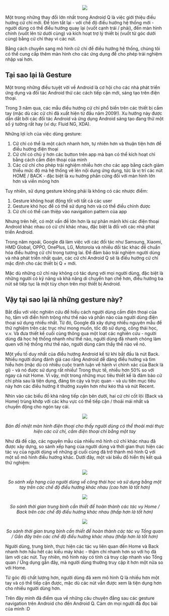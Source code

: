 <div align="center">
    
![](https://images.viblo.asia/ee365aeb-246d-4b9c-8837-db97d8413936.gif)
    
</div>

Một trong những thay đổi lớn nhất trong Android Q là việc giới thiệu điều hướng cử chỉ mới. Để tóm tắt lại - với chế độ điều hướng hệ thống mới - người dùng có thể điều hướng quay lại (vuốt cạnh trái / phải), đến màn hình chính (vuốt lên từ dưới cùng) và kích hoạt trợ lý thiết bị (vuốt từ góc dưới cùng) bằng cử chỉ thay vì các nút.

Bằng cách chuyển sang mô hình cử chỉ để điều hướng hệ thống, chúng tôi có thể cung cấp thêm màn hình cho các ứng dụng để cho phép trải nghiệm nhập vai hơn.

## Tại sao lại là Gesture

Một trong những điều tuyệt vời về Android là cơ hội cho các nhà phát triển ứng dụng và đối tác Android thử các cách tiếp cận mới, sáng tạo trên điện thoại.

Trong 3 năm qua, các mẫu điều hướng cử chỉ phổ biến trên các thiết bị cầm tay (mặc dù các cử chỉ đã xuất hiện từ đầu năm 2009!). Xu hướng này được dẫn dắt bởi các đối tác Android và ứng dụng Android sáng tạo đang thử một số ý tưởng rất hay (ví dụ: Fluid NG, XDA).

Những lợi ích của việc dùng gesture:

1. Cử chỉ có thể là một cách nhanh hơn, tự nhiên hơn và thuận tiện hơn để điều hướng điện thoại
2. Cử chỉ có chủ ý hơn các button trên app mà bạn có thể kích hoạt chỉ bằng cách cầm điện thoại của mình
3. Các cử chỉ cho phép trải nghiệm nhiều hơn cho các app bằng cách giảm thiểu mức độ mà hệ thống vẽ lên nội dung ứng dụng, tức là vị trí các nút HOME / BACK - đặc biệt là xu hướng phần cứng đối với màn hình lớn hơn và viền mỏng hơn

Tuy nhiên, sử dụng gesture không phải là không có các nhược điểm:

1. Gesture không hoạt động tốt với tất cả các user
2. Gesture khó học để có thể sử dụng hơn và có thể điều chỉnh được
3. Cử chỉ có thể can thiệp vào navigation pattern của app

Nhưng trên hết, có một vấn đề lớn hơn là sự phân mảnh khi các điện thoại Android khác nhau có cử chỉ khác nhau, đặc biệt là đối với các nhà phát triển Android.

Trong năm ngoái, Google đã làm việc với các đối tác như Samsung, Xiaomi, HMD Global, OPPO, OnePlus, LG, Motorola và nhiều đối tác khác để chuẩn hóa điều hướng cử chỉ trong tương lai. Để đảm bảo trải nghiệm người dùng và nhà phát triển nhất quán, các cử chỉ Android Q sẽ là điều hướng cử chỉ mặc định cho các thiết bị Q + mới.

Mặc dù những cử chỉ này không có tác dụng với mọi người dùng, đặc biệt là những người có kỹ năng và khả năng di chuyển hạn chế hơn, điều hướng ba nút sẽ tiếp tục là một tùy chọn trên mọi thiết bị Android.

## Vậy tại sao lại là những gesture này?

Bắt đầu với việc nghiên cứu để hiểu cách người dùng cầm điện thoại của họ, tầm với điển hình trông như thế nào và phần nào của người dùng điện thoại sử dụng nhiều nhất. Từ đó, Google đã xây dựng nhiều nguyên mẫu để thử nghiệm trên các trục như mong muốn, tốc độ sử dụng, công thái học, v.v. Và đưa thiết kế cuối cùng thông qua một loạt các nghiên cứu - người dùng đã học hệ thống nhanh như thế nào, người dùng đã nhanh chóng làm quen với hệ thống như thế nào, người dùng cảm thấy thế nào về nó.

Một yếu tố duy nhất của điều hướng Android kể từ khi bắt đầu là nút Back. Nhiều người dùng đánh giá cao rằng Android dễ dàng điều hướng và tìm hiểu hơn (mặc dù có nhiều cuộc tranh luận về hành vi chính xác của Back là gì) - và nó được sử dụng rất nhiều! Trong thực tế, nhiều hơn 50% so với ngay cả nút Home. Vì vậy, một trong những mục tiêu thiết kế là đảm bảo cử chỉ phía sau là tiện dụng, đáng tin cậy và trực quan - và ưu tiên mục tiêu này hơn các điều hướng ít thường xuyên hơn như kéo thả và nút Recent.

Nhìn vào các biểu đồ khả năng tiếp cận bên dưới, hai cử chỉ cốt lõi (Back và Home) trùng khớp với các khu vực có thể tiếp cận / thoải mái nhất và chuyển động cho ngón tay cái.

<div align="center">
    
![](https://images.viblo.asia/5ea9d24c-8bd5-4a31-b0b0-acfe65bb7ec1.png)
    
  *Bản đồ nhiệt màn hình điện thoại cho thấy người dùng có thể thoải mái thực hiện các cử chỉ, cầm điện thoại chỉ bằng một tay*
    
</div>

Như đã đề cập, các nguyên mẫu của nhiều mô hình cử chỉ khác nhau đã được xây dựng, so sánh xếp hạng của người dùng và thời gian thực hiện các tác vụ của người dùng về những gì cuối cùng đã trở thành mô hình Q với một số mô hình điều hướng khác. Dưới đây, một vài biểu đồ hiển thị kết quả thử nghiệm:

<div align="center">
    
![](https://images.viblo.asia/924e7a2f-6a29-4b41-9256-0198e6ce5a88.png)
    
  *So sánh xếp hạng của người dùng về công thái học và sử dụng bằng một tay trên các chế độ điều hướng khác nhau (cao hơn là tốt hơn)*
    
</div>

<div align="center">
    
![](https://images.viblo.asia/7464c2ab-a937-40dc-8a0a-33a66a04288f.png)
    
 *So sánh thời gian trung bình cần thiết để hoàn thành các tác vụ Home / Back trên các chế độ điều hướng khác nhau (thấp hơn là tốt hơn)*
    
</div>

<div align="center">
    
![](https://images.viblo.asia/6576e472-5cb2-454d-a589-f5753793138d.png)
    
  *So sánh thời gian trung bình cần thiết để hoàn thành các tác vụ Tổng quan / Gần đây trên các chế độ điều hướng khác nhau (thấp hơn là tốt hơn)*
    
</div>

Người dùng, trung bình, thực hiện các tác vụ liên quan đến Home và Back nhanh hơn hầu hết các kiểu máy khác - thậm chí nhanh hơn so với họ đã làm với các nút. Tuy nhiên, mô hình này có tính cả truy cập nhanh vào Tổng quan / Ứng dụng gần đây, mà người dùng thường truy cập ít hơn một nửa so với Home.

Từ góc độ chất lượng hơn, người dùng đã xem mô hình Q là nhiều hơn một tay và có thể tiếp cận được, mặc dù các nút vẫn được xem là tiện dụng hơn cho nhiều người dùng hơn.

Trên đây mình đã điểm qua về những câu chuyện đằng sau các gesture navigation trên Android cho đến Android Q. Cảm ơn mọi người đã đọc bài của mình :D